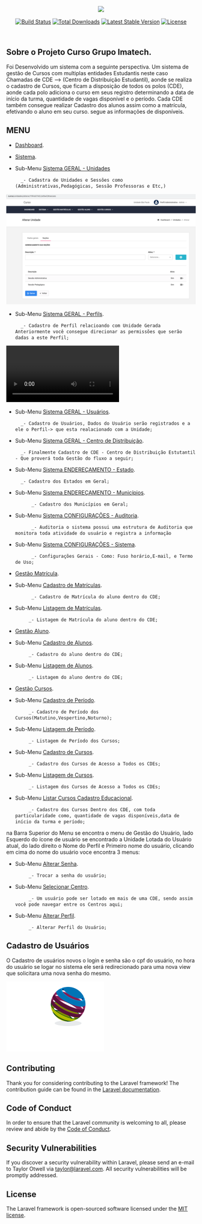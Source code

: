 <p align="center"><img src="https://res.cloudinary.com/dtfbvvkyp/image/upload/v1566331377/laravel-logolockup-cmyk-red.svg" width="400"></p>

<p align="center">
<a href="https://travis-ci.org/laravel/framework"><img src="https://travis-ci.org/laravel/framework.svg" alt="Build Status"></a>
<a href="https://packagist.org/packages/laravel/framework"><img src="https://poser.pugx.org/laravel/framework/d/total.svg" alt="Total Downloads"></a>
<a href="https://packagist.org/packages/laravel/framework"><img src="https://poser.pugx.org/laravel/framework/v/stable.svg" alt="Latest Stable Version"></a>
<a href="https://packagist.org/packages/laravel/framework"><img src="https://poser.pugx.org/laravel/framework/license.svg" alt="License"></a>
</p>


<img src="https://www.grupoimagetech.com.br/wp-content/themes/imagetech/assets/images/logo.svg" alt="">

## Sobre o Projeto Curso Grupo Imatech.


Foi Desenvolvido um sistema com a seguinte perspectiva. Um sistema de gestão de Cursos com multiplas entidades Estudantis neste caso Chamadas de CDE --> (Centro de Distribuição Estudantil), aonde se realiza o cadastro de Cursos, que ficam a disposição de todos os polos (CDE), aonde cada polo adiciona o curso em seus registro determinando a data de início da turma, quantidade de vagas disponível e o período. Cada CDE também consegue realizar Cadastro dos alunos assim como a matrícula, efetivando o aluno em seu curso. segue as informações de disponíveis. 


## MENU

- [Dashboard]().
- [Sistema]().
- Sub-Menu [Sistema GERAL - Unidades]() 

        _- Cadastra de Unidades e Sessões como (Administrativas,Pedagógicas, Sessão Professoras e Etc,) 
        
          
        
![](public/img/info_sistema/img1.png)

- Sub-Menu [Sistema GERAL - Perfils]().

        _- Cadastro de Perfil relacioando com Unidade Gerada Anteriormente você consegue direcionar as permissões que serão dadas a este Perfil;

![](public/img/info_sistema/video.webm)
- Sub-Menu [Sistema GERAL - Usuários]().
        
        _- Cadastro de Usuários, Dados do Usuário serão registrados e a ele o Perfil-> que esta realacionado com a Unidade; 

- Sub-Menu [Sistema GERAL - Centro de Distribuição]().
        
        _- Finalmente Cadastro de CDE - Centro de Distribuição Estutantil - Que proverá toda Gestão do fluxo a seguir; 

- Sub-Menu [Sistema ENDEREÇAMENTO - Estado]().

        _- Cadastro dos Estados em Geral; 

- Sub-Menu [Sistema ENDEREÇAMENTO - Municípios]().
        
            _- Cadastro dos Municípios em Geral; 

- Sub-Menu [Sistema CONFIGURAÇÕES - Auditoria]().
            
            _- Auditoria o sistema possui uma estrutura de Auditoria que monitora toda atividade do usuário e registra a informação
             
- Sub-Menu [Sistema CONFIGURAÇÕES - Sistema]().

            _- Configurações Gerais - Como: Fuso horário,E-mail, e Termo de Uso;

- [Gestão Matrícula]().
            
- Sub-Menu [Cadastro de Matrículas]().
            
            _- Cadastro de Matrícula do aluno dentro do CDE;
           
- Sub-Menu [Listagem de Matrículas]().
           
           _- Listagem de Matrícula do aluno dentro do CDE;
           
- [Gestão Aluno]().
- Sub-Menu [Cadastro de Alunos]().
           
           _- Cadastro do aluno dentro do CDE;
           
- Sub-Menu [Listagem de Alunos]().
           
           _- Listagem do aluno dentro do CDE;
           
- [Gestão Cursos]().
- Sub-Menu [Cadastro de Período]().
           
           _- Cadastro de Período dos Cursos(Matutino,Vespertino,Noturno);
           
- Sub-Menu [Listagem de Período]().
           
           _- Listagem de Período dos Cursos;
           
- Sub-Menu [Cadastro de Cursos]().

           _- Cadastro dos Cursos de Acesso a Todos os CDEs;
           
- Sub-Menu [Listagem de Cursos]().
           
           _- Listagem dos Cursos de Acesso a Todos os CDEs;
           
           
- Sub-Menu [Listar Cursos Cadastro Educacional]().

           _- Cadastro dos Cursos Dentro dos CDE, com toda particularidade como, quantidade de vagas disponíveis,data de início da turma e período;


na Barra Superior do Menu se encontra o menu de Gestão do Usuário, lado Esquerdo do ícone de usuário se encontrado a Unidade Lotada do Usuário atual, do lado direito o Nome do Perfil e Primeiro nome do usuário, clicando em cima do nome do usuário voce encontra 3 menus:

- Sub-Menu [Alterar Senha]().
           
           _- Trocar a senha do usuário;
           
- Sub-Menu [Selecionar Centro]().
           
           _- Um usuário pode ser lotado em mais de uma CDE, sendo assim você pode navegar entre os Centros aqui;
           
- Sub-Menu [Alterar Perfil]().
           
           _- Alterar Perfil do Usuário;
           

## Cadastro de Usuários

O Cadastro de usuários novos o login e senha são o cpf do usuário, no hora do usuário se logar no sistema ele será redirecionado para uma nova view que solicitara uma nova senha do mesmo.

![](public/img/logo-branca.svg)


## Contributing

Thank you for considering contributing to the Laravel framework! The contribution guide can be found in the [Laravel documentation](https://laravel.com/docs/contributions).

## Code of Conduct

In order to ensure that the Laravel community is welcoming to all, please review and abide by the [Code of Conduct](https://laravel.com/docs/contributions#code-of-conduct).

## Security Vulnerabilities

If you discover a security vulnerability within Laravel, please send an e-mail to Taylor Otwell via [taylor@laravel.com](mailto:taylor@laravel.com). All security vulnerabilities will be promptly addressed.

## License

The Laravel framework is open-sourced software licensed under the [MIT license](https://opensource.org/licenses/MIT).
